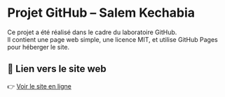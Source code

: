 # Projet GitHub – Salem Kechabia

Ce projet a été réalisé dans le cadre du laboratoire GitHub.  
Il contient une page web simple, une licence MIT, et utilise GitHub Pages pour héberger le site.

## 🔗 Lien vers le site web

👉 [Voir le site en ligne](https://salemkecha.github.io/projet-github/)
